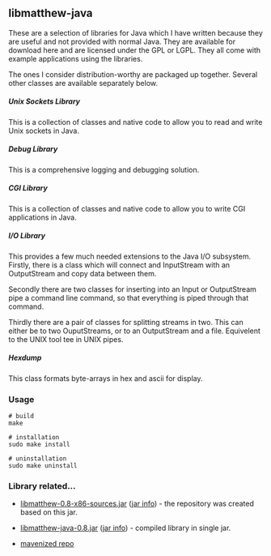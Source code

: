 libmatthew-java
---------------

These are a selection of libraries for Java which I have written because they
are useful and not provided with normal Java. They are available for download
here and are licensed under the GPL or LGPL. They all come with example
applications using the libraries. 

The ones I consider distribution-worthy are packaged up together. Several other
classes are available separately below. 

##### Unix Sockets Library

This is a collection of classes and native code to allow you to read and write
Unix sockets in Java. 

##### Debug Library

This is a comprehensive logging and debugging solution. 

##### CGI Library

This is a collection of classes and native code to allow you to write CGI
applications in Java. 

##### I/O Library

This provides a few much needed extensions to the Java I/O subsystem. Firstly,
there is a class which will connect and InputStream with an OutputStream and
copy data between them. 

Secondly there are two classes for inserting into an Input or OutputStream pipe
a command line command, so that everything is piped through that command. 

Thirdly there are a pair of classes for splitting streams in two. This can
either be to two OuputStreams, or to an OutputStream and a file. Equivelent to
the UNIX tool tee in UNIX pipes. 

##### Hexdump

This class formats byte-arrays in hex and ascii for display.


### Usage

    # build
    make
    
    # installation
    sudo make install
    
    # uninstallation
    sudo make uninstall

### Library related...
 - [libmatthew-0.8-x86-sources.jar](http://www.java2s.com/Code/JarDownload/libmatthew/libmatthew-0.8-x86-sources.jar.zip) ([jar info](http://www.java2s.com/Code/Jar/l/Downloadlibmatthew08x86sourcesjar.htm)) - the repository was created based on this jar. 


 - [libmatthew-java-0.8.jar](http://www.java2s.com/Code/JarDownload/libmatthew/libmatthew-java-0.8.jar.zip) ([jar info](http://www.java2s.com/Code/Jar/l/Downloadlibmatthewjava08jar.htm)) - compiled library in single jar.

 - [mavenized repo](https://bitbucket.org/rynkowsg/libmatthew-java)
